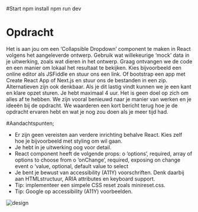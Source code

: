 #Start
npm install
npm run dev

# Opdracht

Het is aan jou om een ‘Collapsible Dropdown’ component te maken in React volgens het 
aangeleverde ontwerp. Gebruik wat willekeurige ‘mock’ data in je uitwerking, zoals wat 
dieren in het ontwerp.
Graag ontvangen we de code en een manier om lokaal het resultaat te bekijken. Kies 
bijvoorbeeld een online editor als JSFiddle en stuur ons een link. Of bootstrap een app met
Create React App of Next.js en stuur ons de bestanden in een zip. Alternatieven zijn ook 
denkbaar. Als je dit lastig vindt kunnen we je een kant en klare opzet sturen.
Je hebt maximaal 4 uur. Het is geen doel op zich om alles af te hebben. We zijn vooral
benieuwd naar je manier van werken en je ideeën bij de opdracht. We waarderen een kort 
bericht terug hoe je de opdracht ervaren hebt en wat je nog zou doen als je meer tijd had.

#Aandachtspunten;
- Er zijn geen vereisten aan verdere inrichting behalve React. Kies zelf hoe je 
bijvoorbeeld met styling om wil gaan.
- Je hebt in je uitwerking oog voor detail.
- React component heeft de volgende props:
o ‘options’, required, array of options to choose from
o ‘onChange’, required, exposing on change event
o ‘value, optional, default value to select
- Je bent je bewust van accessibility (A11Y) voorschriften. Denk daarbij aan HTMLstructuur, ARIA attributes en keyboard support.
- Tip: implementeer een simpele CSS reset zoals minireset.css.
- Tip: Google op accessibility (A11Y) voorbeelden.

![design](https://user-images.githubusercontent.com/38691523/162198847-0d4cc480-9f1e-4e68-b571-9c7b4b54b931.jpg)
